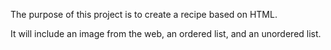 The purpose of this project is to create a recipe based on HTML. 

It will include an image from the web, an ordered list, and an unordered list. 

